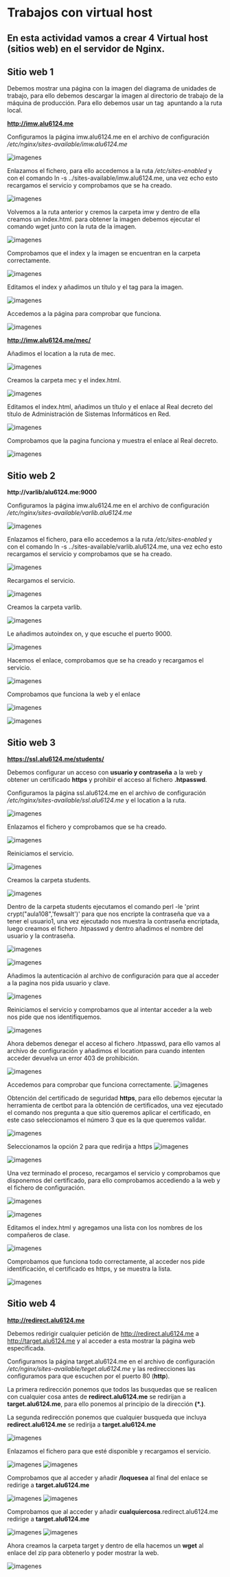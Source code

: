 # **Trabajos con virtual host**

## En esta actividad vamos a crear 4 Virtual host (sitios web) en el servidor de **Nginx**.

## Sitio web 1

Debemos mostrar una página con la imagen del diagrama de unidades de trabajo, para ello debemos descargar la imagen al directorio de trabajo de la máquina de producción.
Para ello debemos usar un tag <img> apuntando a la ruta local.

**http://imw.alu6124.me**

Configuramos la página imw.alu6124.me en el archivo de configuración */etc/nginx/sites-available/imw.alu6124.me*

![imagenes](imagenes/1.PNG)

Enlazamos el fichero, para ello accedemos a la ruta */etc/sites-enabled* y con el comando ln -s ../sites-available/imw.alu6124.me, una vez echo esto recargamos el servicio y comprobamos que se ha creado.

![imagenes](imagenes/2.PNG)

Volvemos a la ruta anterior y cremos la carpeta imw y dentro de ella creamos un index.html.
para obtener la imagen debemos ejecutar el comando wget junto con la ruta de la imagen.

![imagenes](imagenes/3.PNG)

Comprobamos que el index y la imagen se encuentran en la carpeta correctamente.

![imagenes](imagenes/4.PNG)

Editamos el index y añadimos un título y el tag para la imagen.

![imagenes](imagenes/5.PNG)

Accedemos a la página para comprobar que funciona.

![imagenes](imagenes/6.PNG)

**http://imw.alu6124.me/mec/**

Añadimos el location a la ruta de mec.

![imagenes](imagenes/1.PNG)

Creamos la carpeta mec y el index.html.

![imagenes](imagenes/7.PNG)

Editamos el index.html, añadimos un título y el enlace al Real decreto del título de Administración de Sistemas Informáticos en Red.

![imagenes](imagenes/8.PNG)

Comprobamos que la pagina funciona y muestra el enlace al Real decreto.

![imagenes](imagenes/9.PNG)


## Sitio web 2

**http://varlib/alu6124.me:9000**

Configuramos la página imw.alu6124.me en el archivo de configuración */etc/nginx/sites-available/varlib.alu6124.me*

![imagenes](imagenes/11.PNG)

Enlazamos el fichero, para ello accedemos a la ruta */etc/sites-enabled* y con el comando ln -s ../sites-available/varlib.alu6124.me, una vez echo esto recargamos el servicio y comprobamos que se ha creado.

![imagenes](imagenes/12.PNG)


Recargamos el servicio.

![imagenes](imagenes/13.PNG)

Creamos la carpeta varlib.

![imagenes](imagenes/14.PNG)

Le añadimos autoindex on, y que escuche el puerto 9000.

![imagenes](imagenes/15.PNG)

Hacemos el enlace, comprobamos que se ha creado y recargamos el servicio.

![imagenes](imagenes/16.PNG)

Comprobamos que funciona la web y el enlace

![imagenes](imagenes/17.PNG)

![imagenes](imagenes/18.PNG)

## Sitio web 3

**https://ssl.alu6124.me/students/**

Debemos configurar un acceso con **usuario y contraseña** a la web y obtener un certificado **https** y prohibir el acceso al fichero **.htpasswd**.

Configuramos la página ssl.alu6124.me en el archivo de configuración */etc/nginx/sites-available/ssl.alu6124.me* y el location a la ruta.

![imagenes](imagenes/24.PNG)

Enlazamos el fichero y comprobamos que se ha creado.

![imagenes](imagenes/25.PNG)

Reiniciamos el servicio.

![imagenes](imagenes/26.PNG)

Creamos la carpeta students.

![imagenes](imagenes/21.PNG)

Dentro de la carpeta students ejecutamos el comando perl -le 'print crypt("aula108",'fewsalt')' para que nos encripte la contraseña que va a tener el usuario1, una vez ejecutado nos muestra la contraseña encriptada, luego creamos el fichero .htpasswd y dentro añadimos el nombre del usuario y la contraseña.

![imagenes](imagenes/22.PNG)

![imagenes](imagenes/23.PNG)

Añadimos la autenticación al archivo de configuración para que al acceder a la pagina nos pida usuario y clave.

![imagenes](imagenes/27.PNG)

Reiniciamos el servicio y comprobamos que al intentar acceder a la web nos pide que nos identifiquemos.

![imagenes](imagenes/28.PNG)

Ahora debemos denegar el acceso al fichero .htpasswd, para ello vamos al archivo de configuración y añadimos el location para cuando intenten acceder devuelva un error 403 de prohibición.

![imagenes](imagenes/29.PNG)

Accedemos para comprobar que funciona correctamente.
![imagenes](imagenes/30.PNG)

Obtención del certificado de seguridad **https**, para ello debemos ejecutar la herramienta de certbot para la obtención de certificados, una vez ejecutado el comando nos pregunta a que sitio queremos aplicar el certificado, en este caso seleccionamos el número 3 que es la que queremos validar.

![imagenes](imagenes/31.PNG)

Seleccionamos la opción 2 para que redirija a https
![imagenes](imagenes/32.PNG)

![imagenes](imagenes/33.PNG)

Una vez terminado el proceso, recargamos el servicio y comprobamos que disponemos del certificado, para ello comprobamos accediendo a la web y el fichero de configuración.

![imagenes](imagenes/35.PNG)

![imagenes](imagenes/34.PNG)

Editamos el index.html y agregamos una lista con los nombres de los compañeros de clase.

![imagenes](imagenes/36.PNG)

Comprobamos que funciona todo correctamente, al acceder nos pide identificación, el certificado es https, y se muestra la lista.

![imagenes](imagenes/37.PNG)


## Sitio web 4

**http://redirect.alu6124.me**

Debemos redirigir cualquier petición de http://redirect.alu6124.me a http://target.alu6124.me y al acceder a esta mostrar la página web especificada.

Configuramos la página target.alu6124.me en el archivo de configuración */etc/nginx/sites-available/teget.alu6124.me* y las redirecciones las configuramos para que escuchen por el puerto 80 (**http**).

La primera redirección ponemos que todos las busquedas que se realicen con cualquier cosa antes de **redirect.alu6124.me** se redirijan a **target.alu6124.me**, para ello ponemos al principio de la dirección **(*.)**.

La segunda redirección ponemos que cualquier busqueda que incluya **redirect.alu6124.me** se redirija a **target.alu6124.me**

![imagenes](imagenes/50.PNG)

Enlazamos el fichero para que esté disponible y recargamos el servicio.

![imagenes](imagenes/51.PNG)
![imagenes](imagenes/52.PNG)

 Comprobamos que al acceder y añadir **/loquesea** al final del enlace se redirige a **target.alu6124.me**

 ![imagenes](imagenes/58.PNG)
 ![imagenes](imagenes/59.PNG)

 Comprobamos que al acceder y añadir **cualquiercosa**.redirect.alu6124.me redirige a **target.alu6124.me**

 ![imagenes](imagenes/60.PNG)
 ![imagenes](imagenes/61.PNG)

 Ahora creamos la carpeta target y dentro de ella hacemos un **wget** al enlace del zip para obtenerlo y poder mostrar la web.

 ![imagenes](imagenes/62.PNG)
 
